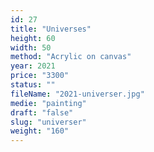 ```yaml
---
id: 27
title: "Universes"
height: 60
width: 50
method: "Acrylic on canvas"
year: 2021
price: "3300"
status: ""
fileName: "2021-universer.jpg"
medie: "painting"
draft: "false"
slug: "universer"
weight: "160"
---
```


